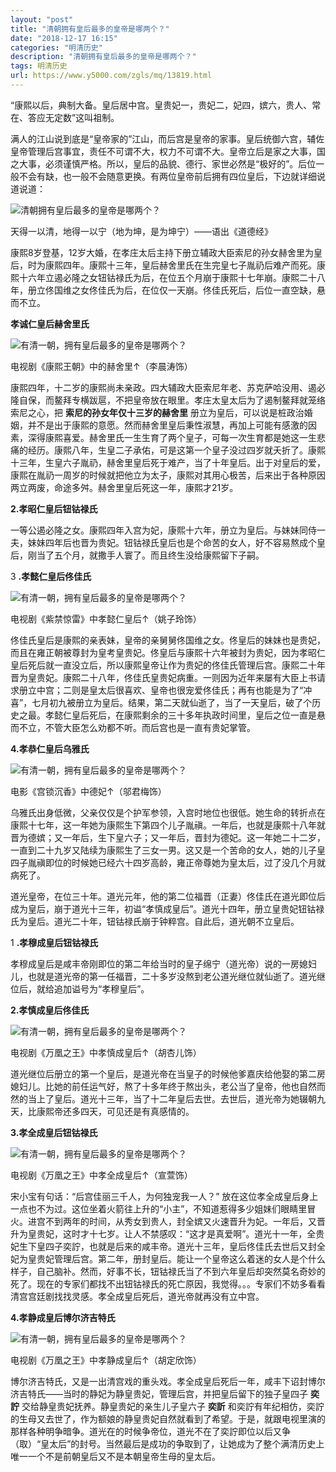 ```yaml
---
layout: "post"
title: "清朝拥有皇后最多的皇帝是哪两个？"
date: "2018-12-17 16:15"
categories: "明清历史"
description: "清朝拥有皇后最多的皇帝是哪两个？"
tags: 明清历史
url: https://www.y5000.com/zgls/mq/13819.html
---
```






“康熙以后，典制大备。皇后居中宫。皇贵妃一，贵妃二，妃四，嫔六，贵人、常在、答应无定数”这叫祖制。

满人的江山说到底是“皇帝家的”江山，而后宫是皇帝的家事。皇后统御六宫，辅佐皇帝管理后宫事宜，责任不可谓不大，权力不可谓不大。皇帝立后是家之大事，国之大事，必须谨慎严格。所以，皇后的品貌、德行、家世必然是“极好的”。后位一般不会有缺，也一般不会随意更换。有两位皇帝前后拥有四位皇后，下边就详细说道说道：

![清朝拥有皇后最多的皇帝是哪两个？](/uploads/allimg/170216/6-1F21614493c47.JPG)

天得一以清，地得一以宁（地为坤，是为坤宁）——语出《道德经》

康熙8岁登基，12岁大婚，在孝庄太后主持下册立辅政大臣索尼的孙女赫舍里为皇后，时为康熙四年。康熙十三年，皇后赫舍里氏在生完皇七子胤礽后难产而死。康熙十六年立遏必隆之女钮钴禄氏为后，在位五个月崩于康熙十七年崩。康熙二十八年，册立佟国维之女佟佳氏为后，在位仅一天崩。佟佳氏死后，后位一直空缺，悬而不立。

**孝诚仁皇后赫舍里氏**

![有清一朝，拥有皇后最多的皇帝是哪两个？](/uploads/allimg/170216/6-1F216145153V3.JPG)

电视剧《康熙王朝》中的赫舍里↑（李晨涛饰）

康熙四年，十二岁的康熙尚未亲政。四大辅政大臣索尼年老、苏克萨哈没用、遏必隆自保，而鳌拜专横跋扈，不把皇帝放在眼里。孝庄太皇太后为了遏制鳌拜就笼络索尼之心，把
**索尼的孙女年仅十三岁的赫舍里**
册立为皇后，可以说是桩政治婚姻，并不是出于康熙的意愿。然而赫舍里皇后秉性淑慧，再加上可能有感激的因素，深得康熙喜爱。赫舍里氏一生生育了两个皇子，可每一次生育都是她这一生悲痛的经历。康熙八年，生皇二子承佑，可是这第一个皇子没过四岁就夭折了。康熙十三年，生皇六子胤礽，赫舍里皇后死于难产，当了十年皇后。出于对皇后的爱，康熙在胤礽一周岁的时候就把他立为太子，康熙对其用心极苦，后来出于各种原因两立两废，命途多舛。赫舍里皇后死这一年，康熙才21岁。

**2.孝昭仁皇后钮钴禄氏**

一等公遏必隆之女。康熙四年入宫为妃，康熙十六年，册立为皇后。与妹妹同侍一夫，妹妹四年后也晋为贵妃。钮钴禄氏皇后也是个命苦的女人，好不容易熬成个皇后，刚当了五个月，就撒手人寰了。而且终生没给康熙留下子嗣。

3 **.孝懿仁皇后佟佳氏**

![有清一朝，拥有皇后最多的皇帝是哪两个？](/uploads/allimg/170216/6-1F2161452494N.JPG)

电视剧《紫禁惊雷》中孝懿仁皇后↑（姚子玲饰）

佟佳氏皇后是康熙的亲表妹，皇帝的亲舅舅佟国维之女。佟皇后的妹妹也是贵妃，而且在雍正朝被尊封为皇考皇贵妃。佟皇后与康熙十六年被封为贵妃，因为孝昭仁皇后死后就一直没立后，所以康熙皇帝让作为贵妃的佟佳氏管理后宫。康熙二十年晋为皇贵妃。康熙二十八年，佟佳氏皇贵妃病重。一则因为近年来屡有大臣上书请求册立中宫；二则是皇太后很喜欢、皇帝也很宠爱佟佳氏；再有也能是为了“冲喜”，七月初九被册立为皇后。结果，第二天就仙逝了，当了一天皇后，破了个历史之最。孝懿仁皇后死后，在康熙剩余的三十多年执政时间里，皇后之位一直是悬而不立，不管大臣怎么劝都不听。而后宫也是一直有贵妃掌管。

**4.孝恭仁皇后乌雅氏**

![有清一朝，拥有皇后最多的皇帝是哪两个？](/uploads/allimg/170216/6-1F21614564O18.JPG)

电影《宫锁沉香》中德妃↑（邬君梅饰）

乌雅氏出身低微，父亲仅仅是个护军参领，入宫时地位也很低。她生命的转折点在康熙十七年，这一年她为康熙生下第四个儿子胤禛。一年后，也就是康熙十八年就晋为德嫔；又一年后，生下皇六子；又一年后，晋封为德妃。这一年她二十二岁，一直到二十九岁又陆续为康熙生了三女一男。这又是一个苦命的女人，她的儿子皇四子胤禛即位的时候她已经六十四岁高龄，雍正帝尊她为皇太后，过了没几个月就病死了。

道光皇帝，在位三十年。道光元年，他的第二位福晋（正妻）佟佳氏在道光即位后成为皇后，崩于道光十三年，初谥“孝慎成皇后”。道光十四年，册立皇贵妃钮钴禄氏为皇后。道光二十年，钮钴禄氏崩于钟粹宫。自此后，道光朝不立皇后。

1 **.孝穆成皇后钮钴禄氏**

孝穆成皇后是咸丰帝刚即位的第二年给当时的皇子绵宁（道光帝）说的一房媳妇儿，也就是道光帝的第一任福晋，二十多岁没熬到老公道光继位就仙逝了。道光继位后，就给追加谥号为“孝穆皇后”。

**2.孝慎成皇后佟佳氏**

![有清一朝，拥有皇后最多的皇帝是哪两个？](/uploads/allimg/170216/6-1F216145J95I.JPG)

电视剧《万凰之王》中孝慎成皇后↑（胡杏儿饰）

道光继位后册立的第一个皇后，是道光帝在当皇子的时候他爹嘉庆给他娶的第二房媳妇儿。比她的前任运气好，熬了十多年终于熬出头，老公当了皇帝，他也自然而然的当上了皇后。道光十三年，当了十二年皇后去世。去世后，道光帝为她辍朝九天，比康熙帝还多四天，可见还是有真感情的。

**3.孝全成皇后钮钴禄氏**

![有清一朝，拥有皇后最多的皇帝是哪两个？](/uploads/allimg/170216/6-1F216145ZD93.JPG)

电视剧《万凰之王》中孝全成皇后↑（宣萱饰）

宋小宝有句话：“后宫佳丽三千人，为何独宠我一人？”
放在这位孝全成皇后身上一点也不为过。这位坐着火箭往上升的“小主”，不知道惹得多少姐妹们眼睛里冒火。进宫不到两年的时间，从秀女到贵人，封全嫔又火速晋升为妃。一年后，又晋升为皇贵妃，这时才十七岁。让人不禁感叹：“这才是真爱啊”。道光十一年，全贵妃生下皇四子奕詝，也就是后来的咸丰帝。道光十三年，皇后佟佳氏去世后又封全妃为皇贵妃管理后宫。第二年，册封皇后。能让一个皇帝这么着迷的女人是个什么样子，自己脑补。然而，好事不长，钮钴禄氏当了不到六年皇后却突然莫名奇妙的死了。现在的专家们都找不出钮钴禄氏的死亡原因，我觉得。。。专家们不妨多看看清宫宫廷剧找找灵感。孝全成皇后死后，道光帝就再没有立中宫。

**4.孝静成皇后博尔济吉特氏**

![有清一朝，拥有皇后最多的皇帝是哪两个？](/uploads/allimg/170216/6-1F216145RH48.JPG)

电视剧《万凰之王》中孝静成皇后↑（胡定欣饰）

博尔济吉特氏，又是一出清宫戏的重头戏。孝全成皇后死后一年，咸丰下诏封博尔济吉特氏——当时的静妃为静皇贵妃，管理后宫，并把皇后留下的独子皇四子 **奕詝**
交给静皇贵妃抚养。静皇贵妃的亲生儿子皇六子 **奕訢**
和奕詝有年纪相仿，奕詝的生母又去世了，作为额娘的静皇贵妃自然就看到了希望。于是，就跟电视里演的那样各种明争暗争。道光在的时候争帝位，道光不在了奕詝即位以后又争（取）“皇太后”的封号。当然最后是成功的争取到了，让她成为了整个满清历史上唯一一个不是前朝皇后又不是本朝皇帝生母的皇太后。
